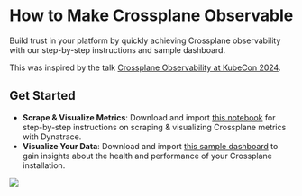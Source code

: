 # How to Make Crossplane Observable

Build trust in your platform by quickly achieving Crossplane observability with our step-by-step instructions and sample
dashboard.

This was inspired by the
talk [Crossplane Observability at KubeCon 2024](https://www.linkedin.com/posts/grabnerandi_observability-crossplane-kubecon-activity-7186289956489744384-AUzV?utm_source=share&utm_medium=member_desktop).

## Get Started

- **Scrape & Visualize Metrics**: Download and
  import [this notebook](../notebooks/crossplane/crossplane-for-platform-engineers-setup.json) for step-by-step
  instructions on scraping & visualizing Crossplane metrics with Dynatrace.
- **Visualize Your Data**: Download and
  import [this sample dashboard](../dashboards/crossplane/crossplane-for-platform-engineers.json) to gain insights
  about the health and performance of your Crossplane installation.

![](https://raw.githubusercontent.com/dynatrace-perfclinics/dynatrace-getting-started/main/images/dashboard_crossplane_for_platform_engineers.png)
